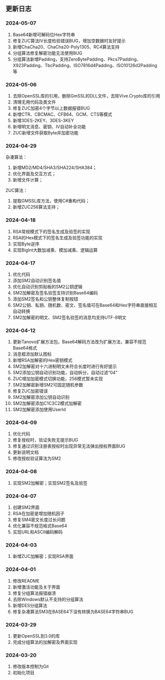 ## 更新日志

### 2024-05-07
1. Base64新增可解码位Hex字符串
2. 修复ZUC算法IV长度检验错误BUG，增加空数据时友好提示
3. 新增ChaCha20、ChaCha20-Poly1305、RC4算法支持
4. 分组算法修复解密功能无法使用BUG
5. 分组算法新增Padding，支持ZeroBytePadding、Pkcs7Padding、X923Padding、TbcPadding、ISO7816d4Padding、ISO10126d2Padding等

### 2024-05-06
1. 去除OpenSSL库的引用，删除GmSSL的DLL文件，去除Vive.Crypto库的引用
2. 清理无用代码及类文件
3. 修复ZUC加密4个字节以上数据报错BUG
4. 新增CTR、CBCMAC、CFB64、GCM、CTS等模式
5. 新增3DES-2KEY、3DES-3KEY
6. 新增明文消息、密钥、IV自动补全功能
7. ZUC新增文件获取Byte并加密功能

### 2024-04-29

杂凑算法：
1. 新增MD2/MD4/SHA3/SHA224/SHA384；
2. 优化界面及交互方式；
3. 新增文件计算；

ZUC算法：
1. 提取GMSSL库方法，使用C#重构代码；
2. 新增ZUC256算法支持；

### 2024-04-18

1. RSA常规模式下的签名生成及验签的实现
2. RSA的Hex模式下的签名生成及验签功能的实现
3. 实现Byte逆序
4. 实现BigInt大数加减乘、模加减乘、逻辑运算

### 2024-04-17

1. 优化代码
2. 添加SM2自动识别签名值
3. 优化自动识别剪贴板的SM2公钥逻辑
4. SM2加解密及签名验签支持识别Base64编码
5. 添加SM2签名和公钥整体复制按钮
6. SM2公钥、私钥、随机数、密文、签名值可在Base64和Hex字符串直接相互自动转换
7. SM2加解密的明文、SM2签名验签的消息均支持UTF-8明文

### 2024-04-12

1. 更新Tanovo扩展方法包，Base64解码方法改为扩展方法，兼容不规范Base64格式
2. 消息框添加默认图标
3. 新增RSA加解密的Hex密钥模式
4. SM2加解密对十六进制明文未符合长度时进行有好提示
5. SM2添加公钥自动识别功能，自动拆分，自动过滤“04”
6. ZUC增加加密模式切换功能，256模式暂未实现
7. SM2加解密新增SM2可固定随机参数
8. 修复ZUC加密错误
9. SM2加解密添加公钥自动识别
10. SM2加解密添加C1C3C2模式加解密
11. SM2加解密添加使用UserId

### 2024-04-09

1. 优化代码
2. 修复授权时，验证失败无提示BUG
3. 修复通过识别注册表授权时出现异常无法弹出授权界面BUG
4. 更新说明文档
5. 修改授权验证算法为SM2

### 2024-04-08

1. 实现SM2加解密；实现SM2签名及验签

### 2024-04-07

1. 创建SM2界面
2. RSA在加密是增加随机因子
3. 修复SM4密文长度过长问题
4. 优化兼容不规范格式Base64
5. 实现URL和ASCII编码解码

### 2024-04-03

1. 新增ZUC加解密；实现RSA界面

### 2024-04-01

1. 修改README
2. 新增激活功能及关于界面
3. 修复分组算法报错崩溃
4. 去除Windows默认不支持的分组算法
5. 新增DES分组算法
6. 修复杂凑算法SM3在BASE64下没有转换为BASE64字符串BUG

### 2024-03-29

1. 更新OpenSSL到3.0的库
2. 完成分组算法的加解密及界面实现

### 2024-03-20

1. 修改版本控制为Git
2. 初始化项目